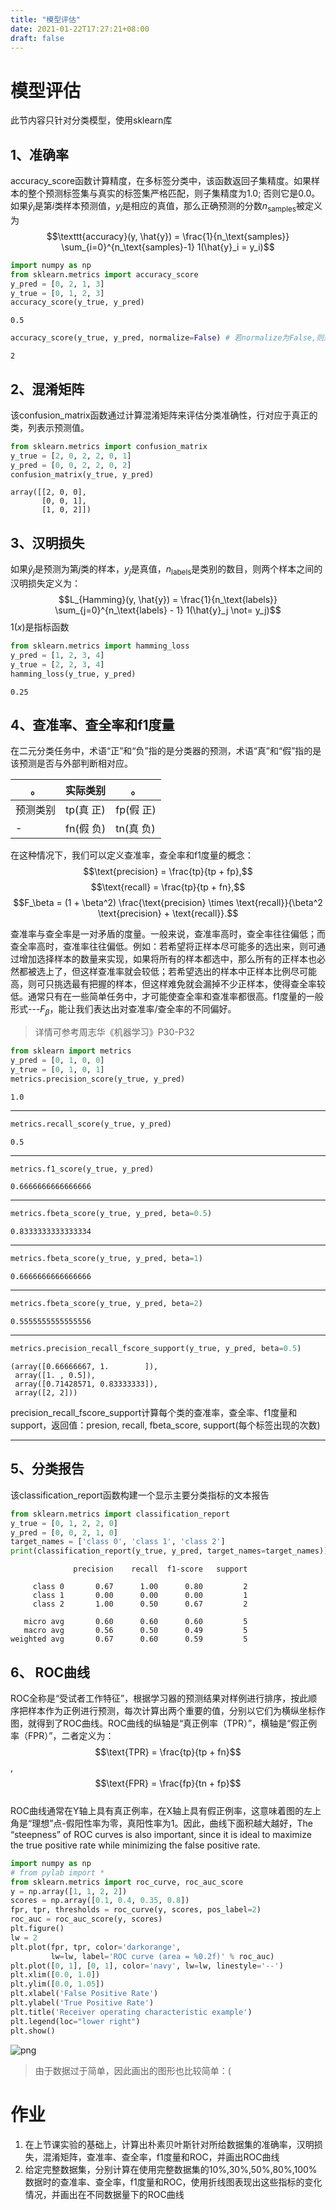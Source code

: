 ```yaml
---
title: "模型评估"
date: 2021-01-22T17:27:21+08:00
draft: false
---
```

# 模型评估
此节内容只针对分类模型，使用sklearn库

## 1、准确率 

accuracy_score函数计算精度，在多标签分类中，该函数返回子集精度。如果样本的整个预测标签集与真实的标签集严格匹配，则子集精度为1.0; 否则它是0.0。如果$\hat{y}_i$是第$i$类样本预测值，$y_i$是相应的真值，那么正确预测的分数$n_\text{samples}$被定义为$$\texttt{accuracy}(y, \hat{y}) = \frac{1}{n_\text{samples}} \sum_{i=0}^{n_\text{samples}-1} 1(\hat{y}_i = y_i)$$


```python
import numpy as np
from sklearn.metrics import accuracy_score
y_pred = [0, 2, 1, 3]
y_true = [0, 1, 2, 3]
accuracy_score(y_true, y_pred)
```




    0.5




```python
accuracy_score(y_true, y_pred, normalize=False) # 若normalize为False,则返回正确分类的样本数
```




    2



## 2、混淆矩阵

该confusion_matrix函数通过计算混淆矩阵来评估分类准确性，行对应于真正的类，列表示预测值。


```python
from sklearn.metrics import confusion_matrix
y_true = [2, 0, 2, 2, 0, 1]
y_pred = [0, 0, 2, 2, 0, 2]
confusion_matrix(y_true, y_pred)
```




    array([[2, 0, 0],
           [0, 0, 1],
           [1, 0, 2]])



## 3、汉明损失

如果$\hat{y}_j$是预测为第$j$类的样本，$y_j$是真值，$n_\text{labels}$是类别的数目，则两个样本之间的汉明损失定义为：$$L_{Hamming}(y, \hat{y}) = \frac{1}{n_\text{labels}} \sum_{j=0}^{n_\text{labels} - 1} 1(\hat{y}_j \not= y_j)$$ $1(x)$是指标函数


```python
from sklearn.metrics import hamming_loss
y_pred = [1, 2, 3, 4]
y_true = [2, 2, 3, 4]
hamming_loss(y_true, y_pred)
```




    0.25



## 4、查准率、查全率和f1度量

在二元分类任务中，术语“正”和“负”指的是分类器的预测，术语“真”和“假”指的是该预测是否与外部判断相对应。

|。|实际类别|。|
|-|-|-|
|预测类别|tp(真 正)|fp(假 正)|
|-|fn(假 负)|tn(真 负)|  

在这种情况下，我们可以定义查准率，查全率和f1度量的概念：
$$\text{precision} = \frac{tp}{tp + fp},$$
$$\text{recall} = \frac{tp}{tp + fn},$$
$$F_\beta = (1 + \beta^2) \frac{\text{precision} \times \text{recall}}{\beta^2 \text{precision} + \text{recall}}.$$

查准率与查全率是一对矛盾的度量。一般来说，查准率高时，查全率往往偏低；而查全率高时，查准率往往偏低。例如：若希望将正样本尽可能多的选出来，则可通过增加选择样本的数量来实现，如果将所有的样本都选中，那么所有的正样本也必然都被选上了，但这样查准率就会较低；若希望选出的样本中正样本比例尽可能高，则可只挑选最有把握的样本，但这样难免就会漏掉不少正样本，使得查全率较低。通常只有在一些简单任务中，才可能使查全率和查准率都很高。f1度量的一般形式---$F_\beta$，能让我们表达出对查准率/查全率的不同偏好。  
> 详情可参考周志华《机器学习》P30-P32


```python
from sklearn import metrics
y_pred = [0, 1, 0, 0]
y_true = [0, 1, 0, 1]
metrics.precision_score(y_true, y_pred)
```




    1.0



---


```python
metrics.recall_score(y_true, y_pred)
```




    0.5



---


```python
metrics.f1_score(y_true, y_pred)
```




    0.6666666666666666



---


```python
metrics.fbeta_score(y_true, y_pred, beta=0.5) 
```




    0.8333333333333334



---


```python
metrics.fbeta_score(y_true, y_pred, beta=1)  
```




    0.6666666666666666



---


```python
metrics.fbeta_score(y_true, y_pred, beta=2) 
```




    0.5555555555555556



----


```python
metrics.precision_recall_fscore_support(y_true, y_pred, beta=0.5)  
```




    (array([0.66666667, 1.        ]),
     array([1. , 0.5]),
     array([0.71428571, 0.83333333]),
     array([2, 2]))



precision_recall_fscore_support计算每个类的查准率，查全率、f1度量和support，返回值：presion, recall, fbeta_score, support(每个标签出现的次数)

---

## 5、分类报告 

该classification_report函数构建一个显示主要分类指标的文本报告


```python
from sklearn.metrics import classification_report
y_true = [0, 1, 2, 2, 0]
y_pred = [0, 0, 2, 1, 0]
target_names = ['class 0', 'class 1', 'class 2']
print(classification_report(y_true, y_pred, target_names=target_names))
```

                  precision    recall  f1-score   support
    
         class 0       0.67      1.00      0.80         2
         class 1       0.00      0.00      0.00         1
         class 2       1.00      0.50      0.67         2
    
       micro avg       0.60      0.60      0.60         5
       macro avg       0.56      0.50      0.49         5
    weighted avg       0.67      0.60      0.59         5
    


## 6、 ROC曲线

ROC全称是“受试者工作特征”，根据学习器的预测结果对样例进行排序，按此顺序把样本作为正例进行预测，每次计算出两个重要的值，分别以它们为横纵坐标作图，就得到了ROC曲线。ROC曲线的纵轴是“真正例率（TPR）”，横轴是“假正例率（FPR）”，二者定义为：$$\text{TPR} = \frac{tp}{tp + fn}$$, $$\text{FPR} = \frac{fp}{tn + fp}$$   
ROC曲线通常在Y轴上具有真正例率，在X轴上具有假正例率，这意味着图的左上角是“理想”点-假阳性率为零，真阳性率为1。因此，曲线下面积越大越好，The “steepness” of ROC curves is also important, since it is ideal to maximize the true positive rate while minimizing the false positive rate.


```python
import numpy as np
# from pylab import *
from sklearn.metrics import roc_curve, roc_auc_score
y = np.array([1, 1, 2, 2])
scores = np.array([0.1, 0.4, 0.35, 0.8])
fpr, tpr, thresholds = roc_curve(y, scores, pos_label=2)
roc_auc = roc_auc_score(y, scores)
plt.figure()
lw = 2
plt.plot(fpr, tpr, color='darkorange',
         lw=lw, label='ROC curve (area = %0.2f)' % roc_auc)
plt.plot([0, 1], [0, 1], color='navy', lw=lw, linestyle='--')
plt.xlim([0.0, 1.0])
plt.ylim([0.0, 1.05])
plt.xlabel('False Positive Rate')
plt.ylabel('True Positive Rate')
plt.title('Receiver operating characteristic example')
plt.legend(loc="lower right")
plt.show()
```


    
![png](%E5%88%86%E7%B1%BB%E6%8C%87%E6%A0%87_files/%E5%88%86%E7%B1%BB%E6%8C%87%E6%A0%87_35_0.png)
    


> 由于数据过于简单，因此画出的图形也比较简单：(

# 作业

1. 在上节课实验的基础上，计算出朴素贝叶斯针对所给数据集的准确率，汉明损失，混淆矩阵，查准率、查全率，f1度量和ROC，并画出ROC曲线
2. 给定完整数据集，分别计算在使用完整数据集的10%,30%,50%,80%,100%数据时的查准率、查全率，f1度量和ROC，使用折线图表现出这些指标的变化情况，并画出在不同数据量下的ROC曲线

